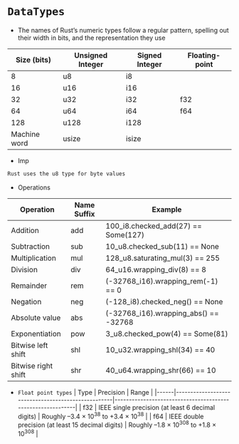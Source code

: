 # `DataTypes`

* The names of Rust’s numeric types follow a regular pattern, spelling out their width in bits, and the representation they use

| Size (bits)   | Unsigned Integer | Signed Integer | Floating-point |
|---------------|------------------|----------------|----------------|
| 8             | u8               | i8             |                |
| 16            | u16              | i16            |                |
| 32            | u32              | i32            | f32            |
| 64            | u64              | i64            | f64            |
| 128           | u128             | i128           |                |
| Machine word  | usize            | isize          |                |

* Imp
```bash
Rust uses the u8 type for byte values
```

* Operations

| Operation           | Name Suffix | Example                                        |
|---------------------|-------------|------------------------------------------------|
| Addition            | add         | 100_i8.checked_add(27) == Some(127)            |
| Subtraction         | sub         | 10_u8.checked_sub(11) == None                  |
| Multiplication      | mul         | 128_u8.saturating_mul(3) == 255                |
| Division            | div         | 64_u16.wrapping_div(8) == 8                    |
| Remainder           | rem         | (-32768_i16).wrapping_rem(-1) == 0             |
| Negation            | neg         | (-128_i8).checked_neg() == None                |
| Absolute value      | abs         | (-32768_i16).wrapping_abs() == -32768          |
| Exponentiation      | pow         | 3_u8.checked_pow(4) == Some(81)                |
| Bitwise left shift  | shl         | 10_u32.wrapping_shl(34) == 40                  |
| Bitwise right shift | shr         | 40_u64.wrapping_shr(66) == 10                  |

* `Float point types`
| Type | Precision                                          | Range                                                      |
|------|----------------------------------------------------|------------------------------------------------------------|
| f32  | IEEE single precision (at least 6 decimal digits)  | Roughly –3.4 × 10<sup>38</sup> to +3.4 × 10<sup>38</sup>   |
| f64  | IEEE double precision (at least 15 decimal digits) | Roughly –1.8 × 10<sup>308</sup> to +1.8 × 10<sup>308</sup> |
